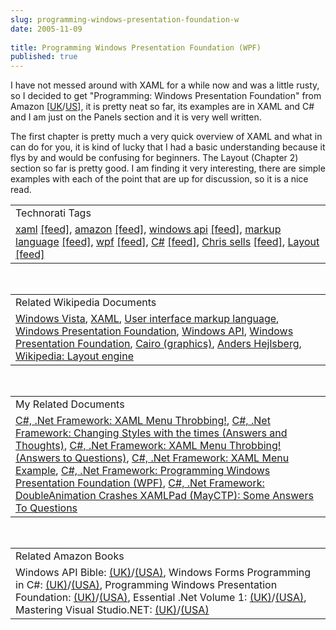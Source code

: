 ```yaml
---
slug: programming-windows-presentation-foundation-w
date: 2005-11-09
 
title: Programming Windows Presentation Foundation (WPF)
published: true
---
```

I have not messed around with XAML for a while now and was a little rusty, so I decided to get  "Programming: Windows Presentation Foundation" from Amazon [<a href="http://www.amazon.co.uk/exec/obidos/redirect?link_code=ur2&amp;camp=1634&amp;tag=cnetfra-21&amp;creative=6738&amp;path=ASIN/0596101139/qid%3D1131541496">UK</a>/<a href="http://www.amazon.com/exec/obidos/redirect?link_code=ur2&amp;camp=1789&amp;tag=cnetfra-20&amp;creative=9325&amp;path=ASIN/0596101139">US</a>], it is pretty neat so far, its examples are in XAML and C# and I am just on the Panels section and it is very well written. <p />The first chapter is pretty much a very quick overview of XAML and what in can do for you, it is kind of lucky that I had a basic understanding because it flys by and would be confusing for beginners.  The Layout (Chapter 2) section so far is pretty good.  I am finding it very interesting, there are simple examples with each of the point that are up for discussion, so it is a nice read.<p /><table class="TechnoratiHead TagHeader">
<tr><td>Technorati Tags</td></tr>
<tr class="Technorati"><td>
<a href="http://www.technorati.com/tag/xaml" class="Tag" rel="tag">xaml</a> <a href="http://feeds.technorati.com/feed/posts/tag/xaml" class="Tag">[feed]</a>, <a href="http://www.technorati.com/tag/amazon" class="Tag" rel="tag">amazon</a> <a href="http://feeds.technorati.com/feed/posts/tag/amazon" class="Tag">[feed]</a>, <a href="http://www.technorati.com/tag/windows%20api" class="Tag" rel="tag">windows api</a> <a href="http://feeds.technorati.com/feed/posts/tag/windows%20api" class="Tag">[feed]</a>, <a href="http://www.technorati.com/tag/markup%20language" class="Tag" rel="tag">markup language</a> <a href="http://feeds.technorati.com/feed/posts/tag/markup%20language" class="Tag">[feed]</a>, <a href="http://www.technorati.com/tag/wpf" class="Tag" rel="tag">wpf</a> <a href="http://feeds.technorati.com/feed/posts/tag/wpf" class="Tag">[feed]</a>, <a href="http://www.technorati.com/tag/C%23" class="Tag" rel="tag">C#</a> <a href="http://feeds.technorati.com/feed/posts/tag/C%23" class="Tag">[feed]</a>, <a href="http://www.technorati.com/tag/Chris%20sells" class="Tag" rel="tag">Chris sells</a> <a href="http://feeds.technorati.com/feed/posts/tag/Chris%20sells" class="Tag">[feed]</a>, <a href="http://www.technorati.com/tag/Layout" class="Tag" rel="tag">Layout</a> <a href="http://feeds.technorati.com/feed/posts/tag/Layout" class="Tag">[feed]</a>
</td></tr>
</table><br /><table class="TechnoratiHead TagHeader">
<tr><td>Related Wikipedia Documents</td></tr>
<tr class="Technorati"><td>
<a href="http://en.wikipedia.org/wiki/Windows_Longhorn" class="Tag" rel="tag">Windows Vista</a>, <a href="http://en.wikipedia.org/wiki/XAML" class="Tag" rel="tag">XAML</a>, <a href="http://en.wikipedia.org/wiki/User_interface_markup_language" class="Tag" rel="tag">User interface markup language</a>, <a href="http://en.wikipedia.org/wiki/Avalon_(API)" class="Tag" rel="tag">Windows Presentation Foundation</a>, <a href="http://en.wikipedia.org/wiki/Windows_API" class="Tag" rel="tag">Windows API</a>, <a href="http://en.wikipedia.org/wiki/Windows_Presentation_Foundation" class="Tag" rel="tag">Windows Presentation Foundation</a>, <a href="http://en.wikipedia.org/wiki/Cairo_(graphics)" class="Tag" rel="tag">Cairo (graphics)</a>, <a href="http://en.wikipedia.org/wiki/Anders_Hejlsberg" class="Tag" rel="tag">Anders Hejlsberg</a>, <a href="http://en.wikipedia.org/wiki/Layout_engine" class="Tag" rel="tag">Wikipedia: Layout engine</a>
</td></tr>
</table><br /><table class="TechnoratiHead TagHeader">
<tr><td>My Related Documents</td></tr>
<tr class="Technorati"><td>
<a href="http://www.kinlan.co.uk/2005/06/xaml-menu-throbbing.html" class="Tag" rel="tag">C#, .Net Framework: XAML Menu Throbbing!</a>, <a href="http://www.kinlan.co.uk/2005/06/changing-styles-with-times-answers-and.html" class="Tag" rel="tag">C#, .Net Framework: Changing Styles with the times (Answers and Thoughts)</a>, <a href="http://www.kinlan.co.uk/2005/06/xaml-menu-throbbing-answers-to.html" class="Tag" rel="tag">C#, .Net Framework: XAML Menu Throbbing! (Answers to Questions)</a>, <a href="http://www.kinlan.co.uk/2005/06/xaml-menu-example.html" class="Tag" rel="tag">C#, .Net Framework: XAML Menu Example</a>, <a href="http://www.kinlan.co.uk/2005/11/programming-windows-presentation.html" class="Tag" rel="tag">C#, .Net Framework: Programming Windows Presentation Foundation (WPF)</a>, <a href="http://www.kinlan.co.uk/2005/06/doubleanimation-crashes-xamlpad-mayctp_10.html" class="Tag" rel="tag">C#, .Net Framework: DoubleAnimation Crashes XAMLPad (MayCTP): Some Answers To Questions</a>
</td></tr>
</table><br /><table class="TechnoratiHead TagHeader">
<tr><td>Related Amazon Books</td></tr>
<tr class="Technorati"><td>Windows API Bible: <a href="http://www.amazon.co.uk/exec/obidos/redirect?tag=cnetfra-21%26link_code=xm2%26camp=2025%26creative=165953%26path=http://www.amazon.co.uk/gp/redirect.html%253fASIN=1878739158%2526tag=cnetfra-21%2526lcode=xm2%2526cID=2025%2526ccmID=165953%2526location=/o/ASIN/1878739158%25253FSubscriptionId=0CM2PVF6VAHJQKW5G782" class="Tag" rel="tag">(UK)</a>/<a href="http://www.amazon.com/exec/obidos/redirect?tag=cnetfra-20%26link_code=xm2%26camp=2025%26creative=165953%26path=http://www.amazon.com/gp/redirect.html%253fASIN=1878739158%2526tag=cnetfra-20%2526lcode=xm2%2526cID=2025%2526ccmID=165953%2526location=/o/ASIN/1878739158%25253FSubscriptionId=0CM2PVF6VAHJQKW5G782" class="Tag" rel="tag">(USA)</a>, Windows Forms Programming in C#: <a href="http://www.amazon.co.uk/exec/obidos/redirect?tag=cnetfra-21%26link_code=xm2%26camp=2025%26creative=165953%26path=http://www.amazon.co.uk/gp/redirect.html%253fASIN=0321116208%2526tag=cnetfra-21%2526lcode=xm2%2526cID=2025%2526ccmID=165953%2526location=/o/ASIN/0321116208%25253FSubscriptionId=0CM2PVF6VAHJQKW5G782" class="Tag" rel="tag">(UK)</a>/<a href="http://www.amazon.com/exec/obidos/redirect?tag=cnetfra-20%26link_code=xm2%26camp=2025%26creative=165953%26path=http://www.amazon.com/gp/redirect.html%253fASIN=0321116208%2526tag=cnetfra-20%2526lcode=xm2%2526cID=2025%2526ccmID=165953%2526location=/o/ASIN/0321116208%25253FSubscriptionId=0CM2PVF6VAHJQKW5G782" class="Tag" rel="tag">(USA)</a>, Programming Windows Presentation Foundation: <a href="http://www.amazon.co.uk/exec/obidos/redirect?tag=cnetfra-21%26link_code=xm2%26camp=2025%26creative=165953%26path=http://www.amazon.co.uk/gp/redirect.html%253fASIN=0596101139%2526tag=cnetfra-21%2526lcode=xm2%2526cID=2025%2526ccmID=165953%2526location=/o/ASIN/0596101139%25253FSubscriptionId=0CM2PVF6VAHJQKW5G782" class="Tag" rel="tag">(UK)</a>/<a href="http://www.amazon.com/exec/obidos/redirect?tag=cnetfra-20%26link_code=xm2%26camp=2025%26creative=165953%26path=http://www.amazon.com/gp/redirect.html%253fASIN=0596101139%2526tag=cnetfra-20%2526lcode=xm2%2526cID=2025%2526ccmID=165953%2526location=/o/ASIN/0596101139%25253FSubscriptionId=0CM2PVF6VAHJQKW5G782" class="Tag" rel="tag">(USA)</a>, Essential .Net Volume 1: <a href="http://www.amazon.co.uk/exec/obidos/redirect?tag=cnetfra-21%26link_code=xm2%26camp=2025%26creative=165953%26path=http://www.amazon.co.uk/gp/redirect.html%253fASIN=0201734117%2526tag=cnetfra-21%2526lcode=xm2%2526cID=2025%2526ccmID=165953%2526location=/o/ASIN/0201734117%25253FSubscriptionId=0CM2PVF6VAHJQKW5G782" class="Tag" rel="tag">(UK)</a>/<a href="http://www.amazon.com/exec/obidos/redirect?tag=cnetfra-20%26link_code=xm2%26camp=2025%26creative=165953%26path=http://www.amazon.com/gp/redirect.html%253fASIN=0201734117%2526tag=cnetfra-20%2526lcode=xm2%2526cID=2025%2526ccmID=165953%2526location=/o/ASIN/0201734117%25253FSubscriptionId=0CM2PVF6VAHJQKW5G782" class="Tag" rel="tag">(USA)</a>, Mastering Visual Studio.NET: <a href="http://www.amazon.co.uk/exec/obidos/redirect?tag=cnetfra-21%26link_code=xm2%26camp=2025%26creative=165953%26path=http://www.amazon.co.uk/gp/redirect.html%253fASIN=0596003609%2526tag=cnetfra-21%2526lcode=xm2%2526cID=2025%2526ccmID=165953%2526location=/o/ASIN/0596003609%25253FSubscriptionId=0CM2PVF6VAHJQKW5G782" class="Tag" rel="tag">(UK)</a>/<a href="http://www.amazon.com/exec/obidos/redirect?tag=cnetfra-20%26link_code=xm2%26camp=2025%26creative=165953%26path=http://www.amazon.com/gp/redirect.html%253fASIN=0596003609%2526tag=cnetfra-20%2526lcode=xm2%2526cID=2025%2526ccmID=165953%2526location=/o/ASIN/0596003609%25253FSubscriptionId=0CM2PVF6VAHJQKW5G782" class="Tag" rel="tag">(USA)</a>
</td></tr>
</table><div class="blogger-post-footer"><img class="posterous_download_image" src="https://blogger.googleusercontent.com/tracker/8109338-113154193566092551?l=www.kinlan.co.uk%2Findex.html" height="1" alt="" width="1" /></div>

